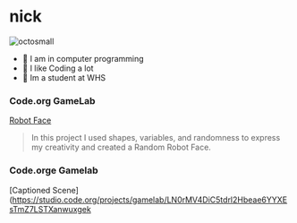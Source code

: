 # nick
![octosmall](https://github.com/LambMan517/nick/assets/146844632/248c8747-89c3-4a7e-8444-d40cd83a6553)
- 🚀 I am in computer programming
- 🚀 I like Coding a lot
- 🚀 Im a student at WHS
### Code.org GameLab
[Robot Face](https://LambMan517.github.io/Robot-/)
> In this project I used shapes, variables, and randomness to express my creativity and created a Random Robot Face.
### Code.orge Gamelab
[Captioned Scene](https://studio.code.org/projects/gamelab/LN0rMV4DiC5tdrl2Hbeae6YYXEsTmZ7LSTXanwuxgek
